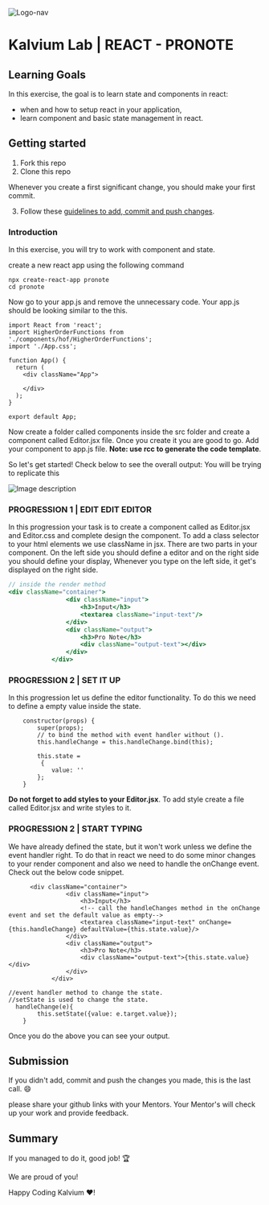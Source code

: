 ![Logo-nav](https://s3.ap-south-1.amazonaws.com/kalvi-education.github.io/front-end-web-development/Kalvium-Logo.png)

# Kalvium Lab | REACT - PRONOTE

## Learning Goals

In this exercise, the goal is to learn state and components in react:

- when and how to setup react in your application,
- learn component and basic state management in react.

## Getting started

1. Fork this repo
2. Clone this repo

Whenever you create a first significant change, you should make your first commit.

3. Follow these [guidelines to add, commit and push changes](https://github.com/FACEPrep-ProGrad/general-guidelines-labs-project-builders.git).


### Introduction

In this exercise, you will try to work with component and state. 

create a new react app using the following command
```
npx create-react-app pronote
cd pronote
```
Now go to your app.js and remove the unnecessary code. Your app.js should be looking similar to the this.
```
import React from 'react';
import HigherOrderFunctions from './components/hof/HigherOrderFunctions';
import './App.css';

function App() {
  return (
    <div className="App">
 
    </div>
  );
}

export default App;
```

Now create a folder called components inside the src folder and create a component called Editor.jsx file. Once you create it you are good to go. Add your component to app.js file.
**Note: use rcc to generate the code template**.  

So let's get started!
Check below to see the overall output: You will be trying to replicate this

![Image description](https://i1.faceprep.in/ProGrad/l3-output1.png)

### PROGRESSION 1 | EDIT EDIT EDITOR
In this progression your task is to create a component called as Editor.jsx and Editor.css and complete design the component. To add a class selector to your html elements we use className in jsx. 
There are two parts in your component. On the left side you should define a editor and on the right side you should define your display, Whenever you type on the left side, it get's displayed on the right side. 

```Editor.jsx
// inside the render method
<div className="container">
                <div className="input">
                    <h3>Input</h3>
                    <textarea className="input-text"/>
                </div>
                <div className="output">
                    <h3>Pro Note</h3>
                    <div className="output-text"></div>
                </div>                
            </div>
```


### PROGRESSION 2 | SET IT UP
In this progression let us define the editor functionality. To do this we need to define a empty value inside the state.

```
    constructor(props) {
        super(props);
        // to bind the method with event handler without (). 
        this.handleChange = this.handleChange.bind(this);

        this.state =
         { 
            value: ''
        };
    }
```
**Do not forget to add styles to your Editor.jsx**. To add style create a file called Editor.jsx and write styles to it.

### PROGRESSION 2 | START TYPING
We have already defined the state, but it won't work unless we define the event handler right. To do that in react we need to do some minor changes to your render component and also we need to handle the onChange event.
Check out the below code snippet.

```
      <div className="container">
                <div className="input">
                    <h3>Input</h3>
                    <!-- call the handleChanges method in the onChange event and set the default value as empty-->
                    <textarea className="input-text" onChange={this.handleChange} defaultValue={this.state.value}/>
                </div>
                <div className="output">
                    <h3>Pro Note</h3>
                    <div className="output-text">{this.state.value}</div>
                </div>                
            </div>
```
```
//event handler method to change the state.
//setState is used to change the state.
  handleChange(e){
        this.setState({value: e.target.value});
    }
```
Once you do the above you can see your output.

## Submission

If you didn't add, commit and push the changes you made, this is the last call. :smile:

please share your github links with your Mentors. Your Mentor's will check up your work and provide feedback. 

## Summary

If you managed to do it, good job! :trophy:

We are proud of you!

Happy Coding Kalvium ❤️!

